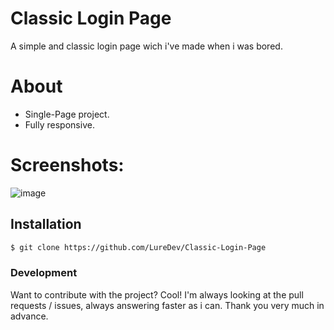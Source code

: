 # Classic Login Page

A simple and classic login page wich i've made when i was bored.

# About
  - Single-Page project.
  - Fully responsive.

# Screenshots:

![image](https://user-images.githubusercontent.com/75149027/110553856-73630700-8118-11eb-8b4b-0acdc45d2018.png)


## Installation

```sh
$ git clone https://github.com/LureDev/Classic-Login-Page
```

### Development

Want to contribute with the project? Cool! I'm always looking at the pull requests / issues, always answering faster as i can. Thank you very much in advance.
